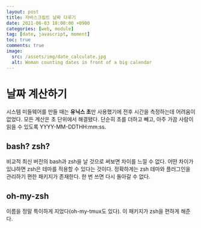 ```yaml
---
layout: post
title: 자바스크립트 날짜 다루기
date: 2021-06-03 18:00:00 +0900
categories: [web, module]
tag: [date, javascript, moment]
toc: true
comments: true
image:
  src: /assets/img/date_calculate.jpg
  alt: Woman counting dates in front of a big calendar
---
```






# 날짜 계산하기

 시스템 미들웨어를 만들 때는 **유닉스 초**만 사용했기에 전후 시간을 측정하는데 어려움이 없었다. 모든 계산은 초 단위에서 해결됐다. 단순히 초를 더하고 빼고, 아주 가끔 사람이 읽을 수 있도록 YYYY-MM-DDTHH:mm:ss.



## bash? zsh?

비교적 최신 버전의 bash과 zsh을 날 것으로 써보면 차이를 느낄 수 없다. 어떤 차이가 있냐하면 zsh은 테마를 적용할 수 있다는 것이다. 정확하게는 zsh 테마와 플러그인을 관리하기 편한 패키지가 존재한다. 한 번 쓰면 다시 돌아갈 수 없다.



## oh-my-zsh

이름을 정말 특이하게 지었다(oh-my-tmux도 있다). 이 패키지가 zsh을 편하게 해준다. 
